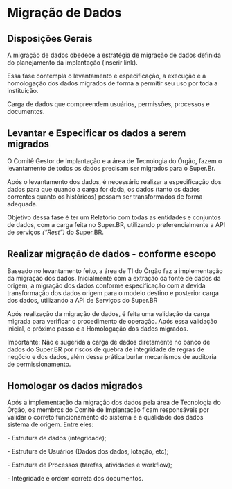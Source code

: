 # Migração de Dados

## Disposições Gerais 

A migração de dados obedece a estratégia de migração de dados definida do planejamento da implantação (inserir link).

Essa fase contempla o levantamento e especificação, a execução e a homologação dos dados migrados de forma a permitir seu uso por toda a instituição. 

Carga de dados que compreendem usuários, permissões, processos e documentos. 

## Levantar e Especificar os dados a serem migrados

O Comitê Gestor de Implantação e a área de Tecnologia do Órgão, fazem o levantamento de todos os dados precisam ser migrados para o Super.Br.

Após o levantamento dos dados, é necessário realizar a especificação dos dados para que quando a carga for dada, os dados (tanto os dados correntes quanto os históricos) possam ser transformados de forma adequada.

Objetivo dessa fase é ter um Relatório com todas as entidades e conjuntos de dados, com a carga feita no Super.BR, utilizando preferencialmente a API de serviços *(“Rest”)* do Super.BR.

## Realizar migração de dados - conforme escopo

Baseado no levantamento feito, a área de TI do Órgão faz a implementação da migração dos dados. Inicialmente com a extração da fonte de dados da origem, a migração dos dados conforme especificação com a devida transformação dos dados origem para o modelo destino e posterior carga dos dados, utilizando a API de Serviços do Super.BR 

Após realização da migração de dados, é feita uma validação da carga migrada para verificar o procedimento de operação. Após essa validação inicial, o próximo passo é a Homologação dos dados migrados. 

Importante: Não é sugerida a carga de dados diretamente no banco de dados do Super.BR por riscos de quebra de integridade de regras de negócio e dos dados, além dessa prática burlar mecanismos de auditoria de permissionamento. 

## Homologar os dados migrados 

Após a implementação da migração dos dados pela área de Tecnologia do Órgão, os membros do Comitê de Implantação ficam responsáveis por validar o correto funcionamento do sistema e a qualidade dos dados sistema de origem. Entre eles: 

\- Estrutura de dados (integridade); 

\- Estrutura de Usuários (Dados dos dados, lotação, etc); 

\- Estrutura de Processos (tarefas, atividades e workflow); 

\- Integridade e ordem correta dos documentos. 

<!--A próxima etapa do projeto de implantação do Super.Br é a Integração com os sistemas internos (inserir link)-->